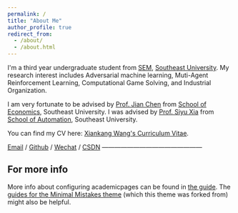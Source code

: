 ```yaml
---
permalink: /
title: "About Me"
author_profile: true
redirect_from: 
  - /about/
  - /about.html
---
```


I'm a third year undergraduate student from [SEM](https://eecs.pku.edu.cn/), [Southeast University](https://www.pku.edu.cn/). My research interest includes Adversarial machine learning, Muti-Agent Reinforcement Learning, Computational Game Solving, and Industrial Organization.

I am very fortunate to be advised by [Prof. Jian Chen](https://www.XXX.com/)  from [School of Economics](https://cs.pku.edu.cn/), Southeast University. I was advised by [Prof. Siyu Xia](https://XXX.pku.edu.cn/) from [School of Automation](https://cs.pku.edu.cn/), Southeast University.

You can find my CV here: [Xiankang Wang's Curriculum Vitae](wangxiankangCV(Eng).pdf).

[Email](mailto:XX@stu.pku.edu.cn) / [Github](https://github.com/QiuDi233) / [Wechat](../images/wechat.jpg) / [CSDN](https://blog.csdn.net/qd1813100174?spm=1000.2115.3001.5343)
————————————————

For more info
------
More info about configuring academicpages can be found in [the guide](https://academicpages.github.io/markdown/). The [guides for the Minimal Mistakes theme](https://mmistakes.github.io/minimal-mistakes/docs/configuration/) (which this theme was forked from) might also be helpful.
